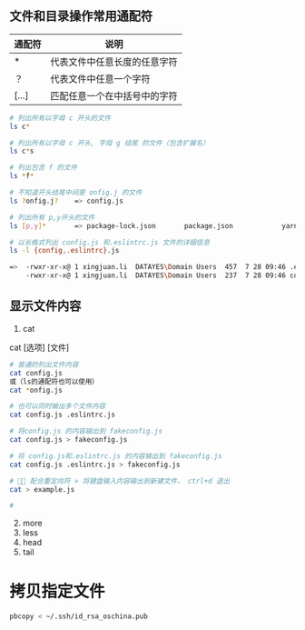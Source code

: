 ## 文件和目录操作常用通配符

| 通配符 | 说明                         |
|--------|------------------------------|
| *      | 代表文件中任意长度的任意字符 |
| ？     | 代表文件中任意一个字符       |
| [...]  | 匹配任意一个在中括号中的字符 |

```bash
# 列出所有以字母 c 开头的文件
ls c*

# 列出所有以字母 c 开头, 字母 g 结尾 的文件（包含扩展名）
ls c*s

# 列出包含 f 的文件
ls *f*

# 不知道开头结尾中间是 onfig.j 的文件
ls ?onfig.j?    => config.js

# 列出所有 p,y开头的文件
ls [p,y]*       => package-lock.json       package.json            yarn.lock

# 以长格式列出 config.js 和.eslintrc.js 文件的详细信息
ls -l {config,.eslintrc}.js

=>  -rwxr-xr-x@ 1 xingjuan.li  DATAYES\Domain Users  457  7 28 09:46 .eslintrc.js
    -rwxr-xr-x@ 1 xingjuan.li  DATAYES\Domain Users  237  7 28 09:46 config.js
```





## 显示文件内容

1. cat

cat [选项] [文件]

```bash
# 普通的列出文件内容
cat config.js
或（ls的通配符也可以使用）
cat *onfig.js

# 也可以同时输出多个文件内容
cat config.js .eslintrc.js

# 将config.js 的内容输出到 fakeconfig.js
cat config.js > fakeconfig.js

# 将 config.js和.eslintrc.js 的内容输出到 fakeconfig.js
cat config.js .eslintrc.js > fakeconfig.js

# 👍🏻 配合重定向符 > 将键盘输入内容输出到新建文件， ctrl+d 退出
cat > example.js

#
```

2. more
3. less
4. head
5. tail




# 拷贝指定文件
```bash
pbcopy < ~/.ssh/id_rsa_oschina.pub
```